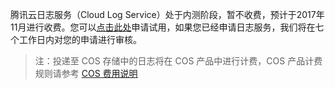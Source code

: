 腾讯云日志服务（Cloud Log Service）处于内测阶段，暂不收费，预计于2017年11月进行收费。您可以[点击此处](https://www.qcloud.com/act/apply/cloudlog)申请试用，如果您已经申请日志服务，我们将在七个工作日内对您的申请进行审核。

> 注：投递至 COS 存储中的日志将在 COS 产品中进行计费，COS 产品计费规则请参考 [COS 费用说明](https://www.qcloud.com/document/product/436/6239)

